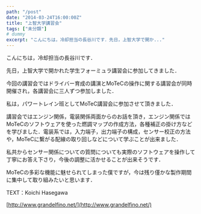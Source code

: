 ```yaml
---
path: "/post"
date: "2014-03-24T16:00:00Z"
title: "上智大学講習会"
tags: ["未分類"]
# dummy
excerpt: "こんにちは，冷却担当の長谷川です．先日，上智大学で開か..."
---
```




[](24-1.jpg)

こんにちは，冷却担当の長谷川です．

先日，上智大学で開かれた学生フォーミュラ講習会に参加してきました．

今回の講習会ではドライバー育成の講演とMoTeCの操作に関する講習会が同時開催され，各講習会に三人ずつ参加しました．

私は，パワートレイン班としてMoTeC講習会に参加させて頂きました．

講習会ではエンジン関係，電装関係両面からのお話を頂き，エンジン関係ではMoTeCのソフトウェアを使った燃調マップの作成方法，各種補正の掛け方などを学びました．電装系では，入力端子，出力端子の構成，センサー校正の方法や，MoTeCに繋がる配線の取り回しなどについて学ぶことが出来ました．

私共からセンサー関係についての質問についても実際のソフトウェアを操作して丁寧にお答え下さり，今後の調整に活かせることが出来そうです．

MoTeCの多彩な機能に魅せられてしまった僕ですが，今は残り僅かな製作期間に集中して取り組みたいと思います．

TEXT：Koichi Hasegawa

[http://www.grandelfino.net/](http://www.grandelfino.net/)

